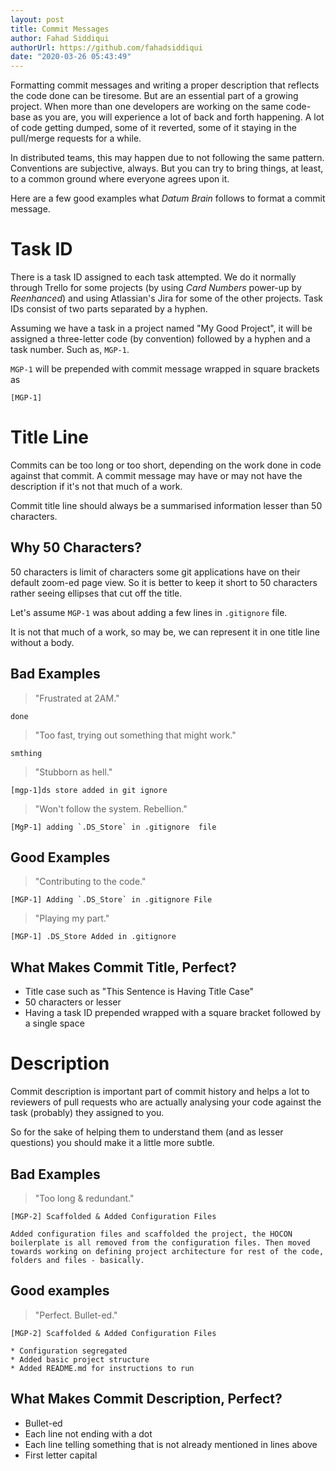 ```yaml
---
layout: post
title: Commit Messages
author: Fahad Siddiqui
authorUrl: https://github.com/fahadsiddiqui
date: "2020-03-26 05:43:49"
---
```


Formatting commit messages and writing a proper description that reflects the code done can be tiresome. But are an essential part of a growing project. When more than one developers are working on the same code-base as you are, you will experience a lot of back and forth happening. A lot of code getting dumped, some of it reverted, some of it staying in the pull/merge requests for a while.

In distributed teams, this may happen due to not following the same pattern. Conventions are subjective, always. But you can try to bring things, at least, to a common ground where everyone agrees upon it.

Here are a few good examples what _Datum Brain_ follows to format a commit message.

# Task ID

There is a task ID assigned to each task attempted. We do it normally through Trello for some projects (by using _Card Numbers_ power-up by _Reenhanced_) and using Atlassian's Jira for some of the other projects. Task IDs consist of two parts separated by a hyphen.

Assuming we have a task in a project named "My Good Project", it will be assigned a three-letter code (by convention) followed by a hyphen and a task number. Such as, `MGP-1`.

`MGP-1` will be prepended with commit message wrapped in square brackets as

```
[MGP-1]
```

# Title Line

Commits can be too long or too short, depending on the work done in code against that commit. A commit message may have or may not have the description if it's not that much of a work.

Commit title line should always be a summarised information lesser than 50 characters.

## Why 50 Characters?

50 characters is limit of characters some git applications have on their default zoom-ed page view. So it is better to keep it short to 50 characters rather seeing ellipses that cut off the title.

Let's assume `MGP-1` was about adding a few lines in `.gitignore` file.

It is not that much of a work, so may be, we can represent it in one title line without a body.

## Bad Examples

> "Frustrated at 2AM."

```
done
```

> "Too fast, trying out something that might work."

```
smthing
```

> "Stubborn as hell."

```
[mgp-1]ds store added in git ignore
```

> "Won't follow the system. Rebellion."

```
[MgP-1] adding `.DS_Store` in .gitignore  file
```

## Good Examples

> "Contributing to the code."

```
[MGP-1] Adding `.DS_Store` in .gitignore File
```

> "Playing my part."

```
[MGP-1] .DS_Store Added in .gitignore
```

## What Makes Commit Title, Perfect?

* Title case such as "This Sentence is Having Title Case"
* 50 characters or lesser
* Having a task ID prepended wrapped with a square bracket followed by a single space

# Description

Commit description is important part of commit history and helps a lot to reviewers of pull requests who are actually analysing your code against the task (probably) they assigned to you.

So for the sake of helping them to understand them (and as lesser questions) you should make it a little more subtle.

## Bad Examples

> "Too long & redundant."

```
[MGP-2] Scaffolded & Added Configuration Files

Added configuration files and scaffolded the project, the HOCON boilerplate is all removed from the configuration files. Then moved towards working on defining project architecture for rest of the code, folders and files - basically.
```

## Good examples

> "Perfect. Bullet-ed."

```
[MGP-2] Scaffolded & Added Configuration Files

* Configuration segregated
* Added basic project structure
* Added README.md for instructions to run
```

## What Makes Commit Description, Perfect?

* Bullet-ed
* Each line not ending with a dot
* Each line telling something that is not already mentioned in lines above
* First letter capital
